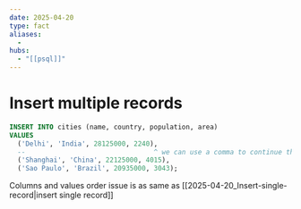 ```yaml
---
date: 2025-04-20
type: fact
aliases:
  -
hubs:
  - "[[psql]]"
---
```


# Insert multiple records

```sql
INSERT INTO cities (name, country, population, area)
VALUES
  ('Delhi', 'India', 28125000, 2240),
  --                                ^ we can use a comma to continue the list of values
  ('Shanghai', 'China', 22125000, 4015),
  ('Sao Paulo', 'Brazil', 20935000, 3043);

```

Columns and values order issue is as same as [[2025-04-20_Insert-single-record|insert single record]]
